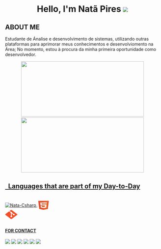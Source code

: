 <h1 align="center">Hello, I'm Natã Pires <img src = "https://raw.githubusercontent.com/MartinHeinz/MartinHeinz/master/wave.gif" width = 50px> <br /> </h1>

## ABOUT ME
Estudante de Ánalise e desenvolvimento de sistemas, utilizando outras plataformas para aprimorar meus conhecimentos e desenvolviomento na Área; 
No momento, estou à procura da minha primeira oportunidade como desenvolvedor. 
<div align="center">
  <a href="https://github.com/Natapires">
  <img height="180em" width="400" src="https://github-readme-stats.vercel.app/api?username=Natapires&show_icons=true&theme=moltack&include_all_commits=true&count_private=true"/>
  <img height="180em" width= "400" src="https://github-readme-stats.vercel.app/api/top-langs/?username=Natapires&theme=moltack" />
</div>
  <h2> &nbsp; Languages that are part of my Day-to-Day</h2>
  <div style="display: inline_block"><br>
 <img align="center" alt="Nata-Csharp" height="30" width="40"src="https://cdn.jsdelivr.net/gh/devicons/devicon/icons/csharp/csharp-original.svg" />
 <img align="center" alt="Nata-HTML5" height="30" width="40"src="https://raw.githubusercontent.com/devicons/devicon/master/icons/html5/html5-original.svg">
  </div>    
   <img align="center" alt="Natã-GIT" title="GIT" height="30" width="40" src="https://raw.githubusercontent.com/devicons/devicon/master/icons/git/git-original.svg">
  
 
  ## <h4>FOR CONTACT</h4>
</div>
    <a href="https://wa.me/+5511961659045"><img src="https://img.shields.io/badge/WhatsApp-25D366?style=for-the-badge&logo=whatsapp&logoColor=white" /></a>
  <a href="https://www.instagram.com/iamnatapires/" target="_blank"><img src="https://img.shields.io/badge/-Instagram-%23E4405F?style=for-the-badge&logo=instagram&logoColor=white" target="_blank"></a>
 	<a href="https://www.twitch.tv/eunatapires" target="_blank"><img src="https://img.shields.io/badge/Twitch-9146FF?style=for-the-badge&logo=twitch&logoColor=white" target="_blank"></a>
 <a href="https://discord.com/channels/@me" target="_blank"><img src="https://img.shields.io/badge/Discord-7289DA?style=for-the-badge&logo=discord&logoColor=white" target="_blank"></a> 
  <a href ="pires.nata1998@gmail.com"><img src="https://img.shields.io/badge/-Gmail-%23333?style=for-the-badge&logo=gmail&logoColor=white" target="_blank"></a>
  <a href="https://www.linkedin.com/in/nat%C3%A3-pires-7062281a0/" target="_blank"><img src="https://img.shields.io/badge/-LinkedIn-%230077B5?style=for-the-badge&logo=linkedin&logoColor=white" target="_blank"></a> 
</div>  
    
  
